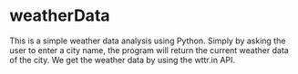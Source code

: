 # weatherData

This is a simple weather data analysis using Python. 
Simply by asking the user to enter a city name, the program will return the current weather data of the city.
We get the weather data by using the wttr.in API.

